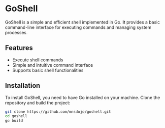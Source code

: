 # GoShell

GoShell is a simple and efficient shell implemented in Go. It provides a basic command-line interface for executing commands and managing system processes.

## Features

- Execute shell commands
- Simple and intuitive command interface
- Supports basic shell functionalities

## Installation

To install GoShell, you need to have Go installed on your machine. Clone the repository and build the project:

```bash
git clone https://github.com/mnsdojo/goshell.git
cd goshell
go build
